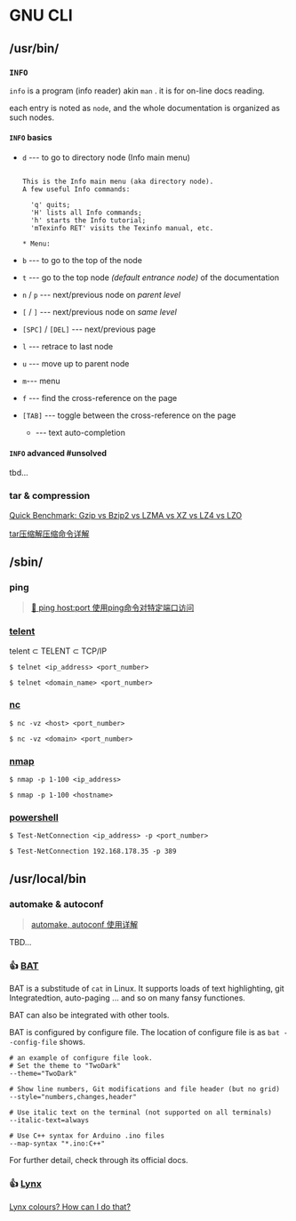 # GNU CLI

## /usr/bin/

### `INFO`

`info` is a program (info reader) akin `man` . it is for on-line docs reading.

each entry is noted as `node`, and the whole documentation is organized as such nodes. 



#### `INFO` basics

-  `d`  --- to go to directory node (Info main menu)

	```shell
	
	This is the Info main menu (aka directory node).
	A few useful Info commands:
	
	  'q' quits;
	  'H' lists all Info commands;
	  'h' starts the Info tutorial;
	  'mTexinfo RET' visits the Texinfo manual, etc.
	
	* Menu:
	```
-  `b` --- to go to the top of the node
-  `t` --- go to the top node _(default entrance node)_ of the documentation
- `n` / `p` --- next/previous node on _parent level_
- `[` / `]` --- next/previous node on _same level_
- `[SPC]` / `[DEL]` --- next/previous page 
- `l` --- retrace to last node
- `u` --- move up to parent node 
- `m`--- menu 
- `f` --- find the cross-reference on the page
- `[TAB]` --- toggle between the cross-reference on the page
	+ --- text auto-completion



#### `INFO` advanced #unsolved

tbd...



### tar & compression

[Quick Benchmark: Gzip vs Bzip2 vs LZMA vs XZ vs LZ4 vs LZO](https://catchchallenger.first-world.info/wiki/Quick_Benchmark:_Gzip_vs_Bzip2_vs_LZMA_vs_XZ_vs_LZ4_vs_LZO)

 [tar压缩解压缩命令详解](https://www.cnblogs.com/jyaray/archive/2011/04/30/2033362.html) 





## /sbin/

### ping

> [📜 ping host:port 使用ping命令对特定端口访问](https://blog.csdn.net/allway2/article/details/106961916)



### [telent](https://www.cnblogs.com/peida/archive/2013/03/13/2956992.html)

telent $\subset$ TELENT $\subset$ TCP/IP
```shell
$ telnet <ip_address> <port_number>

$ telnet <domain_name> <port_number>
```

### [nc]()

```shell
$ nc -vz <host> <port_number>

$ nc -vz <domain> <port_number>
```

### [nmap]()

```shell
$ nmap -p 1-100 <ip_address>

$ nmap -p 1-100 <hostname>
```

### [powershell]()

```shell
$ Test-NetConnection <ip_address> -p <port_number>

$ Test-NetConnection 192.168.178.35 -p 389
```



## /usr/local/bin

### automake & autoconf

> [automake, autoconf 使用详解](https://www.laruence.com/2009/11/18/1154.html)

TBD... 



### 👍 [BAT](https://github.com/sharkdp/bat#configuration-file)

BAT is a substitude of `cat`  in Linux. It supports loads of text highlighting, git Integratedtion, auto-paging ... and so on many fansy functiones. 

BAT can also be integrated with other tools. 

BAT is configured by configure file. The location of configure file is as `bat --config-file` shows. 

```shell
# an example of configure file look. 
# Set the theme to "TwoDark"
--theme="TwoDark"

# Show line numbers, Git modifications and file header (but no grid)
--style="numbers,changes,header"

# Use italic text on the terminal (not supported on all terminals)
--italic-text=always

# Use C++ syntax for Arduino .ino files
--map-syntax "*.ino:C++"
```

For further detail, check through its official docs. 



### 👍 [Lynx](https://lynx.browser.org)

[Lynx colours? How can I do that?](https://www.linuxquestions.org/questions/linux-general-1/lynx-colours-how-can-i-do-that-582681/)
